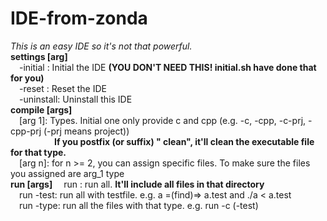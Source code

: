 # IDE-from-zonda
*This is an easy IDE so it's not that powerful.*  
**settings [arg]**  
&emsp;-initial  : Initial the IDE **(YOU DON'T NEED THIS! initial.sh have done that for you)**  
&emsp;-reset    : Reset the IDE  
&emsp;-uninstall: Uninstall this IDE  
**compile [args]**  
&emsp;[arg 1]: Types. Initial one only provide c and cpp (e.g. -c, -cpp, -c-prj, -cpp-prj (-prj means project))  
&emsp;&emsp;&emsp;&emsp;&emsp;**If you postfix (or suffix) " clean", it'll clean the executable file for that type.**  
&emsp;[arg n]: for n >= 2, you can assign specific files. To make sure the files you assigned are arg_1 type  
**run [args]**
&emsp;run      : run all. **It'll include all files in that directory**  
&emsp;run -test: run all with testfile. e.g. a =(find)=> a.test and ./a < a.test  
&emsp;run -type: run all the files with that type. e.g. run -c (-test)  
